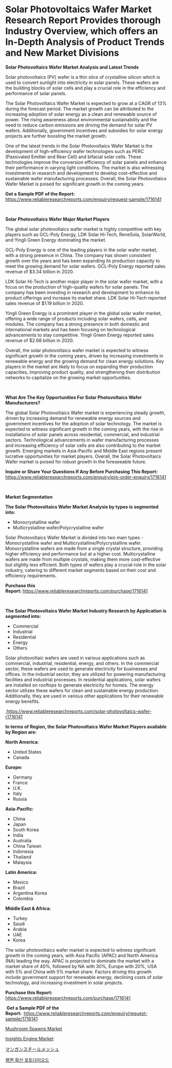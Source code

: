 <p><h1>Solar Photovoltaics Wafer Market Research Report Provides thorough Industry Overview, which offers an In-Depth Analysis of Product Trends and New Market Divisions</h1></p><p><strong>Solar Photovoltaics Wafer Market Analysis and Latest Trends</strong></p>
<p><p>Solar photovoltaics (PV) wafer is a thin slice of crystalline silicon which is used to convert sunlight into electricity in solar panels. These wafers are the building blocks of solar cells and play a crucial role in the efficiency and performance of solar panels.</p><p>The Solar Photovoltaics Wafer Market is expected to grow at a CAGR of 13% during the forecast period. The market growth can be attributed to the increasing adoption of solar energy as a clean and renewable source of power. The rising awareness about environmental sustainability and the need to reduce carbon emissions are driving the demand for solar PV wafers. Additionally, government incentives and subsidies for solar energy projects are further boosting the market growth.</p><p>One of the latest trends in the Solar Photovoltaics Wafer Market is the development of high-efficiency wafer technologies such as PERC (Passivated Emitter and Rear Cell) and bifacial solar cells. These technologies improve the conversion efficiency of solar panels and enhance their performance in varying light conditions. The market is also witnessing investments in research and development to develop cost-effective and sustainable wafer manufacturing processes. Overall, the Solar Photovoltaics Wafer Market is poised for significant growth in the coming years.</p></p>
<p><strong>Get a Sample PDF of the Report:&nbsp;</strong> <a href="https://www.reliableresearchreports.com/enquiry/request-sample/1716141">https://www.reliableresearchreports.com/enquiry/request-sample/1716141</a></p>
<p>&nbsp;</p>
<p><strong>Solar Photovoltaics Wafer Major Market Players</strong></p>
<p><p>The global solar photovoltaics wafer market is highly competitive with key players such as GCL-Poly Energy, LDK Solar Hi-Tech, ReneSola, SolarWorld, and Yingli Green Energy dominating the market. </p><p>GCL-Poly Energy is one of the leading players in the solar wafer market, with a strong presence in China. The company has shown consistent growth over the years and has been expanding its production capacity to meet the growing demand for solar wafers. GCL-Poly Energy reported sales revenue of $3.34 billion in 2020.</p><p>LDK Solar Hi-Tech is another major player in the solar wafer market, with a focus on the production of high-quality wafers for solar panels. The company has been investing in research and development to enhance its product offerings and increase its market share. LDK Solar Hi-Tech reported sales revenue of $1.19 billion in 2020.</p><p>Yingli Green Energy is a prominent player in the global solar wafer market, offering a wide range of products including solar wafers, cells, and modules. The company has a strong presence in both domestic and international markets and has been focusing on technological advancements to stay competitive. Yingli Green Energy reported sales revenue of $2.68 billion in 2020.</p><p>Overall, the solar photovoltaics wafer market is expected to witness significant growth in the coming years, driven by increasing investments in renewable energy and the growing demand for clean energy solutions. Key players in the market are likely to focus on expanding their production capacities, improving product quality, and strengthening their distribution networks to capitalize on the growing market opportunities.</p></p>
<p>&nbsp;</p>
<p><strong>What Are The Key Opportunities For Solar Photovoltaics Wafer Manufacturers?</strong></p>
<p><p>The global Solar Photovoltaics Wafer market is experiencing steady growth, driven by increasing demand for renewable energy sources and government incentives for the adoption of solar technology. The market is expected to witness significant growth in the coming years, with the rise in installations of solar panels across residential, commercial, and industrial sectors. Technological advancements in wafer manufacturing processes and increasing efficiency of solar cells are also contributing to the market growth. Emerging markets in Asia-Pacific and Middle East regions present lucrative opportunities for market players. Overall, the Solar Photovoltaics Wafer market is poised for robust growth in the foreseeable future.</p></p>
<p><strong>Inquire or Share Your Questions If Any Before Purchasing This Report:</strong> <a href="https://www.reliableresearchreports.com/enquiry/pre-order-enquiry/1716141">https://www.reliableresearchreports.com/enquiry/pre-order-enquiry/1716141</a></p>
<p>&nbsp;</p>
<p><strong>Market Segmentation</strong></p>
<p><strong>The Solar Photovoltaics Wafer Market Analysis by types is segmented into:</strong></p>
<p><ul><li>Monocrystalline wafer</li><li>Multicrystalline wafer/Polycrystalline wafer</li></ul></p>
<p><p>Solar Photovoltaics Wafer Market is divided into two main types - Monocrystalline wafer and Multicrystalline/Polycrystalline wafer. Monocrystalline wafers are made from a single crystal structure, providing higher efficiency and performance but at a higher cost. Multicrystalline wafers are made from multiple crystals, making them more cost-effective but slightly less efficient. Both types of wafers play a crucial role in the solar industry, catering to different market segments based on their cost and efficiency requirements.</p></p>
<p><strong>Purchase this Report:&nbsp;</strong><a href="https://www.reliableresearchreports.com/purchase/1716141">https://www.reliableresearchreports.com/purchase/1716141</a></p>
<p>&nbsp;</p>
<p><strong>The Solar Photovoltaics Wafer Market Industry Research by Application is segmented into:</strong></p>
<p><ul><li>Commercial</li><li>Industrial</li><li>Residential</li><li>Energy</li><li>Others</li></ul></p>
<p><p>Solar photovoltaic wafers are used in various applications such as commercial, industrial, residential, energy, and others. In the commercial sector, these wafers are used to generate electricity for businesses and offices. In the industrial sector, they are utilized for powering manufacturing facilities and industrial processes. In residential applications, solar wafers are installed on rooftops to generate electricity for homes. The energy sector utilizes these wafers for clean and sustainable energy production. Additionally, they are used in various other applications for their renewable energy benefits.</p></p>
<p><a href="https://www.reliableresearchreports.com/solar-photovoltaics-wafer-r1716141">&nbsp;https://www.reliableresearchreports.com/solar-photovoltaics-wafer-r1716141</a></p>
<p><strong>In terms of Region, the Solar Photovoltaics Wafer Market Players available by Region are:</strong></p>
<p>
    <p> <strong> North America: </strong>
        <ul>
            <li>United States</li>
            <li>Canada</li>
        </ul>
        </p> 
    <p> <strong> Europe: </strong>
        <ul>
            <li>Germany</li>
            <li>France</li>
            <li>U.K.</li>
            <li>Italy</li>
            <li>Russia</li>
        </ul>
        </p> 
    <p> <strong> Asia-Pacific: </strong>
        <ul>
            <li>China</li>
            <li>Japan</li>
            <li>South Korea</li>
            <li>India</li>
            <li>Australia</li>
            <li>China Taiwan</li>
            <li>Indonesia</li>
            <li>Thailand</li>
            <li>Malaysia</li>
        </ul>
        </p> 
    <p> <strong> Latin America: </strong>
        <ul>
            <li>Mexico</li>
            <li>Brazil</li>
            <li>Argentina Korea</li>
            <li>Colombia</li>
        </ul>
        </p> 
    <p> <strong> Middle East & Africa: </strong>
        <ul>
            <li>Turkey</li>
            <li>Saudi</li>
            <li>Arabia</li>
            <li>UAE</li>
            <li>Korea</li>
        </ul>
    </p>
    </p>
<p><p>The solar photovoltaics wafer market is expected to witness significant growth in the coming years, with Asia Pacific (APAC) and North America (NA) leading the way. APAC is projected to dominate the market with a market share of 40%, followed by NA with 30%, Europe with 20%, USA with 5% and China with 5% market share. Factors driving this growth include government support for renewable energy, declining costs of solar technology, and increasing investment in solar projects.</p></p>
<p><strong>Purchase this Report: </strong><a href="https://www.reliableresearchreports.com/purchase/1716141">https://www.reliableresearchreports.com/purchase/1716141</a></p>
<p>&nbsp;<strong>Get a Sample PDF of the Report:&nbsp;&nbsp;</strong><a href="https://www.reliableresearchreports.com/enquiry/request-sample/1716141">https://www.reliableresearchreports.com/enquiry/request-sample/1716141</a></p>
<p><strong></strong></p>
<p><p><a href="https://github.com/seekum/Market-Research-Report-List-3/blob/main/mushroom-spawns-market.md">Mushroom Spawns Market</a></p><p><a href="https://github.com/nancykennedykellievqfqt2/Market-Research-Report-List-3/blob/main/insights-engine-market.md">Insights Engine Market</a></p><p><a href="https://github.com/roulaayoub-saad/Market-Research-Report-List-1/blob/main/8590520113785.md">マンガンスチールメッシュ</a></p><p><a href="https://github.com/emakpiahsopiah/Market-Research-Report-List-1/blob/main/9870244124262.md">평면 확산 포토다이오드</a></p></p>